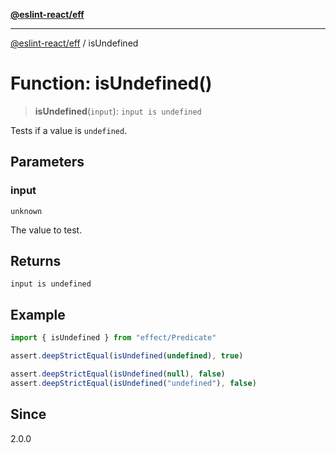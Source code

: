 [**@eslint-react/eff**](../README.md)

***

[@eslint-react/eff](../README.md) / isUndefined

# Function: isUndefined()

> **isUndefined**(`input`): `input is undefined`

Tests if a value is `undefined`.

## Parameters

### input

`unknown`

The value to test.

## Returns

`input is undefined`

## Example

```ts
import { isUndefined } from "effect/Predicate"

assert.deepStrictEqual(isUndefined(undefined), true)

assert.deepStrictEqual(isUndefined(null), false)
assert.deepStrictEqual(isUndefined("undefined"), false)
```

## Since

2.0.0
